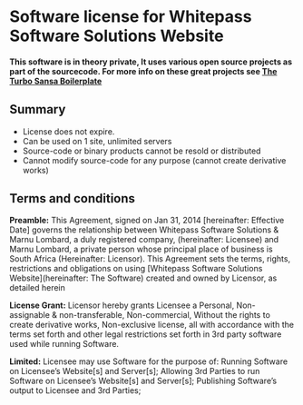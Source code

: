 # Software license for Whitepass Software Solutions Website

#### This software is in theory private, It uses various open source projects as part of the sourcecode. For more info on these great projects see [The Turbo Sansa Boilerplate](https://github.com/MarnuLombard/Turbo-Sansa-Boilerplate)


## Summary
* License does not expire.
* Can be used on 1 site, unlimited servers
* Source-code or binary products cannot be resold or distributed
* Cannot modify source-code for any purpose (cannot create derivative works)

## Terms and conditions

**Preamble:** This Agreement, signed on Jan 31, 2014 [hereinafter: Effective Date] governs the relationship between Whitepass Software Solutions & Marnu Lombard, a duly registered company, (hereinafter: Licensee) and Marnu Lombard, a private person whose principal place of business is South Africa (Hereinafter: Licensor). This Agreement sets the terms, rights, restrictions and obligations on using [Whitepass Software Solutions Website](hereinafter: The Software) created and owned by Licensor, as detailed herein

**License Grant:** Licensor hereby grants Licensee a Personal, Non-assignable & non-transferable, Non-commercial, Without the rights to create derivative works, Non-exclusive license, all with accordance with the terms set forth and other legal restrictions set forth in 3rd party software used while running Software.

**Limited:** Licensee may use Software for the purpose of:
Running Software on Licensee’s Website[s] and Server[s];
Allowing 3rd Parties to run Software on Licensee’s Website[s] and Server[s];
Publishing Software’s output to Licensee and 3rd Parties;
